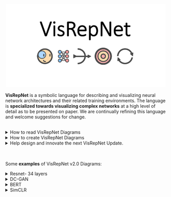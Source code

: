 <p align="center">
  <img src="https://github.com/joshclancy/VisRepNet/blob/main/extra/logo2.png"
	title="VisRepNet" width="500"/>
</p>

**VisRepNet** is a symbolic language for describing and visualizing neural network architectures and their related training environments. The language is **specialized towards visualizing complex networks** at a high level of detail as to be presented on paper. We are continually refining this language and welcome suggestions for change. 
<br/>
<br/>
<details><summary>How to read VisRepNet Diagrams</summary>


<h2> The Symbols within VisRepNet</h2>
VisRepNet aims to describe <b>all</b> neural networks and accurately visualize the differences between them. In striving towards this goal, we have created systems of visualization to represent as many niche cases as possible. This has resulted in <b>general representational systems</b>, but perhaps not obvious ones.  
<h3> Convolutions </h3>
A good example of this, is how VisRepNet represents a <b>convolutional layer</b>:</br></br>
<p align="center">
  <img src="https://github.com/joshclancy/VisRepNet/blob/main/png_readme/convolutions.png"
	title="Convolutions"  width="800"/>
</p>
This may seem to be overly complicated. However, this representational system allows us to represent various niche types of convolutions as well. For example, below we show: </br></br>
1. A <b>dilated</b> convolution </br>
2. A custom convolution found in <b>Axial Attention.</b> </br>
3. A convolution that allows for <b>parallel processing along the group dimension.</b> </br>
4. A <b>temporal</b> convolution. </br></br>

<p align="center">
  <img src="https://github.com/joshclancy/VisRepNet/blob/main/png_readme/convExamples.png"
	title="ConvolutionExamples"  width="1000"/>
</p>

<h3> Tensors </h3>

We employ another system of representation to visually describe a wide range of tensors. Simple tensors are represented simply and intuitively. However, we also provide a method of representing more complex tensors. This is done as shown below.

<p align="center">
  <img src="https://github.com/joshclancy/VisRepNet/blob/main/png_readme/tensorSymbolExplain.png"
	title="TensorSymbolExplain" width="1000"/>
</p>

We can mix and match channel, grouping, spatial, and temporal dimensions to produce a wide range of possible tensors. Below are some further examples:

<p align="center">
  <img src="https://github.com/joshclancy/VisRepNet/blob/main/png_readme/tensorcombotable.png"
	title="TensorComboTable" width="1000"/>
</p>

<h3> Other Neural Layers </h3>
Having a good system to represent and visualize tensors allows us to use those tensors to provide <b>context</b> to neural layers. 

<p align="center">
  <img src="https://github.com/joshclancy/VisRepNet/blob/main/png_readme/contextFromTensors.png"
	title="TensorContext" width="1000"/>
</p>

<h3> Other Symbols </h3>
Our other symbols tend to be intuitive. 

<p align="center">
  <img src="https://github.com/joshclancy/VisRepNet/blob/main/png_readme/otherFunctions2.png"
	title="OtherFunctions" width="600"/>
</p>

When we need to represent a function for which we have <b>no symbol</b>, we use the symbol closest to the new function with a label (e.g., use the downsample symbol to represent max pool) or we use our standard stand-in symbol with a label. 

<h2> The Organization of VisRepNet </h2>
We organize VisRepNet diagrams in <b>procedural abstraction</b> levels. There are three main levels. </br></br>

1.	Update Environment Level</br>
3.	Network Architecture Level </br>
4.	Lower Function Level </br>

<h3> Update Environment Level </h3>

In the Update Environment there is a system diagram that describes how the network is trained. This becomes particularly handy when a network is being trained in a new or obscure way. For example, below is DC-GANs training environment. We can see clearly that DC-Gan’s training involves an interaction between two networks. This interaction is both visualized and described.

<p align="center">
  <img src="https://github.com/joshclancy/VisRepNet/blob/main/png_readme/DCGan_trainingEnvironment.png"
	title="TensorContext" width="1000"/>
</p>

The system diagram visualization is organized within the INOMU framework. INOMU stands for <b>Input, Network, Output, Measure and Update</b>. Each function is placed within its appropriate section to create a predictable and intuitive system diagram. 

Based on our user studies, deep learning practitioners want a lot of information about the update environment. VisRepNet then provides a written area to accommodate for this. VisRepNet expect a description of the preprocessing, input/s, output/s, loss function, and update hyperparameters. On top of this we expect a general description of the idea behind the network (or area of improvement, if the diagram is accompanying an academic paper). 

<h3>Network Architecture Level</h3>

The network architecture level describes a network’s architecture with the use of abstracted functions. For example, the sigmoid and phi functions are described in detail in the next lower layer. 

<p align="center">
  <img src="https://github.com/joshclancy/VisRepNet/blob/main/png_readme/networkArchitecture.png"
	title="TensorContext" width="1000"/>
</p>

At this level we can see the general change in the shape of tensors as they travel through the network. 

<h3>Lower Function Level</h3>
At the lower function level, we get detailed descriptions of the functions within the neural network architecture. We aim to provide enough detail, so that one could use these diagrams to code up the network. 

<p align="center">
  <img src="https://github.com/joshclancy/VisRepNet/blob/main/png_readme/lowerFunctions.png"
	title="TensorContext" width="1000"/>
</p>

</details>

<details><summary>How to create VisRepNet Diagrams</summary>
<h2> Resources </h2>
<p>
	VisRepNet Diagrams are created in draw.io, a free open source diagramming tool. You can use it in the [browser](https://app.diagrams.net/) or you can download a [desktop version](https://www.diagrams.net/index.html)  
	
	To get you started, we provide:
		1. a template draw.io document (See the template.drawio document in the github repo for latest version)
		2. an example draw.io document (See the example.drawio document in the github repo for the latest version)
		3. a library of signs to create VisRepNet diagrams. (See the signset.xml document in the Github repo for latest version)
</p>
</details>

<details><summary>Help design and innovate the next VisRepNet Update. </summary>
<p>
	To Do
</p>
</details>

<br/>
<br/>


Some **examples** of VisRepNet v2.0 Diagrams:
<details><summary>Resnet- 34 layers</summary>
<p>
	<img src="https://github.com/joshclancy/VisRepNet/blob/main/png_examples/Resnet.png"
	title="Resnet"/>
</p>
</details>

<details><summary>DC-GAN</summary>
<p>
	<img src="https://github.com/joshclancy/VisRepNet/blob/main/png_examples/DC-GAN.png"
	title="DC-GAN"/>
</p>
</details>

<details><summary>BERT</summary>
<p>
	<img src="https://github.com/joshclancy/VisRepNet/blob/main/png_examples/BERT.png"
	title="BERT"/>
</p>
</details>                                                                                                   

<details><summary>SimCLR</summary>
<p>
	<img src="https://github.com/joshclancy/VisRepNet/blob/main/png_examples/SimCLR-ContrastiveLearning.png"
	title="SimCLR"/>
</p>
</details>             
<br/>

